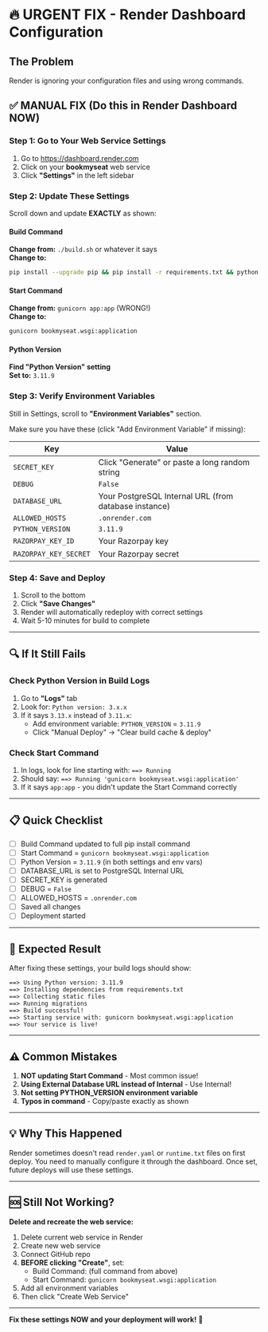 # 🔥 URGENT FIX - Render Dashboard Configuration

## The Problem
Render is ignoring your configuration files and using wrong commands.

## ✅ MANUAL FIX (Do this in Render Dashboard NOW)

### Step 1: Go to Your Web Service Settings

1. Go to https://dashboard.render.com
2. Click on your **bookmyseat** web service
3. Click **"Settings"** in the left sidebar

### Step 2: Update These Settings

Scroll down and update **EXACTLY** as shown:

#### Build Command
**Change from:** `./build.sh` or whatever it says  
**Change to:**
```bash
pip install --upgrade pip && pip install -r requirements.txt && python manage.py collectstatic --no-input && python manage.py migrate
```

#### Start Command
**Change from:** `gunicorn app:app` (WRONG!)  
**Change to:**
```bash
gunicorn bookmyseat.wsgi:application
```

#### Python Version
**Find "Python Version" setting**  
**Set to:** `3.11.9`

### Step 3: Verify Environment Variables

Still in Settings, scroll to **"Environment Variables"** section.

Make sure you have these (click "Add Environment Variable" if missing):

| Key | Value |
|-----|-------|
| `SECRET_KEY` | Click "Generate" or paste a long random string |
| `DEBUG` | `False` |
| `DATABASE_URL` | Your PostgreSQL Internal URL (from database instance) |
| `ALLOWED_HOSTS` | `.onrender.com` |
| `PYTHON_VERSION` | `3.11.9` |
| `RAZORPAY_KEY_ID` | Your Razorpay key |
| `RAZORPAY_KEY_SECRET` | Your Razorpay secret |

### Step 4: Save and Deploy

1. Scroll to the bottom
2. Click **"Save Changes"**
3. Render will automatically redeploy with correct settings
4. Wait 5-10 minutes for build to complete

---

## 🔍 If It Still Fails

### Check Python Version in Build Logs

1. Go to **"Logs"** tab
2. Look for: `Python version: 3.x.x`
3. If it says `3.13.x` instead of `3.11.x`:
   - Add environment variable: `PYTHON_VERSION` = `3.11.9`
   - Click "Manual Deploy" → "Clear build cache & deploy"

### Check Start Command

1. In logs, look for line starting with: `==> Running`
2. Should say: `==> Running 'gunicorn bookmyseat.wsgi:application'`
3. If it says `app:app` - you didn't update the Start Command correctly

---

## 📋 Quick Checklist

- [ ] Build Command updated to full pip install command
- [ ] Start Command = `gunicorn bookmyseat.wsgi:application`
- [ ] Python Version = `3.11.9` (in both settings and env vars)
- [ ] DATABASE_URL is set to PostgreSQL Internal URL
- [ ] SECRET_KEY is generated
- [ ] DEBUG = `False`
- [ ] ALLOWED_HOSTS = `.onrender.com`
- [ ] Saved all changes
- [ ] Deployment started

---

## 🎯 Expected Result

After fixing these settings, your build logs should show:

```
==> Using Python version: 3.11.9
==> Installing dependencies from requirements.txt
==> Collecting static files
==> Running migrations
==> Build successful!
==> Starting service with: gunicorn bookmyseat.wsgi:application
==> Your service is live!
```

---

## ⚠️ Common Mistakes

1. **NOT updating Start Command** - Most common issue!
2. **Using External Database URL instead of Internal** - Use Internal!
3. **Not setting PYTHON_VERSION environment variable**
4. **Typos in command** - Copy/paste exactly as shown

---

## 💡 Why This Happened

Render sometimes doesn't read `render.yaml` or `runtime.txt` files on first deploy. You need to manually configure it through the dashboard. Once set, future deploys will use these settings.

---

## 🆘 Still Not Working?

**Delete and recreate the web service:**

1. Delete current web service in Render
2. Create new web service
3. Connect GitHub repo
4. **BEFORE clicking "Create"**, set:
   - Build Command: (full command from above)
   - Start Command: `gunicorn bookmyseat.wsgi:application`
5. Add all environment variables
6. Then click "Create Web Service"

---

**Fix these settings NOW and your deployment will work!** 🚀
